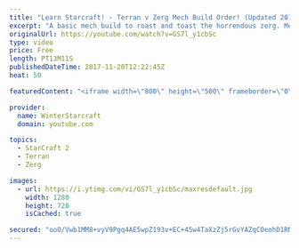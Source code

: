 ```yaml
---
title: "Learn Starcraft! - Terran v Zerg Mech Build Order! (Updated 2018)"
excerpt: "A basic mech build to roast and toast the horrendous zerg. Meant for lower level players looking for some direction! -- Watch live at https://www.twitch.tv/wintergaming"
originalUrl: https://youtube.com/watch?v=GS7l_y1cbSc
type: video
price: Free
length: PT13M11S
publishedDateTime: 2017-11-20T12:22:45Z
heat: 50

featuredContent: "<iframe width=\"800\" height=\"500\" frameborder=\"0\" src=\"https://www.youtube.com/embed/GS7l_y1cbSc\" allow=\"accelerometer; autoplay; encrypted-media; gyroscope; picture-in-picture\" allowfullscreen></iframe>"

provider:
  name: WinterStarcraft
  domain: youtube.com

topics:
  - StarCraft 2
  - Terran
  - Zerg

images:
  - url: https://i.ytimg.com/vi/GS7l_y1cbSc/maxresdefault.jpg
    width: 1280
    height: 720
    isCached: true

secured: "ooO/Vwb1MM8+vyV9Pgq4AE5wpZ193v+EC+45w4TaXzZj5rGvYAZqCOeohD1RNDGika3LU2N63gMYweRMtjwg0nmXoJhFBNLuzuXPu+8JlQIurp4si0hz9IFOStuV5XC0XBMixG0LVdycQBDZOIwejlS4BV7law4EXzfgAM8FeKQQ2qZhhRaaj89ngRsCvSZJEFifXWPXu7NocnQVgNAR9jDPPDa1klwUHsdIvRjx4j8ElqSlEUQvkcDD6kM1v2MMbeN772I5MpPAZN1eXVYk6NmF/BIrKIACMHXIexqSsEfB+PLrS4FaEHch2YcDoUroMQrolQ28NrcPFOsa12AK//NkQDSgtxagVsi1VAAfTC5VPWtfF2gYu26+WIduaD8ZZu5PU77kDiQc8bBQy/XttUNzBHxk/CqnVIBQdXfNJhw=;rAkc5BRoqVagOWhZvLiZdg=="
---
```


